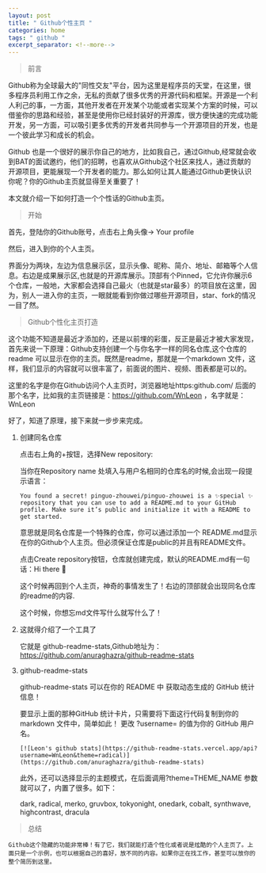 ```yaml
---
layout: post
title: " Github个性主页 "
categories: home
tags: " github "
excerpt_separator: <!--more-->
---
```


> 前言

  Github称为全球最大的"同性交友"平台，因为这里是程序员的天堂，在这里，很多程序员利用工作之余，无私的贡献了很多优秀的开源代码和框架。开源是一个利人利己的事，一方面，其他开发者在开发某个功能或者实现某个方案的时候，可以借鉴你的思路和经验，甚至是使用你已经封装好的开源库，很方便快速的完成功能开发，另一方面，可以吸引更多优秀的开发者共同参与一个开源项目的开发，也是一个彼此学习和成长的机会。

 
<!--more-->

  Github 也是一个很好的展示你自己的地方，比如我自己，通过Github,经常就会收到BAT的面试邀约，他们的招聘，也喜欢从Github这个社区来找人，通过贡献的开源项目，更能展现一个开发者的能力。那么如何让其人能通过Github更快认识你呢？你的Github主页就显得至关重要了！

  本文就介绍一下如何打造一个个性话的Github主页。

> 开始

首先，登陆你的Github账号，点击右上角头像-> Your profile

然后，进入到你的个人主页。

界面分为两块，左边为信息展示区，显示头像、昵称、简介、地址、邮箱等个人信息。右边是成果展示区,也就是的开源库展示。顶部有个Pinned，它允许你展示6个仓库，一般地，大家都会选择自己最火（也就是star最多）的项目放在这里，因为，别人一进入你的主页，一眼就能看到你做过哪些开源项目，star、fork的情况一目了然。

> Github个性化主页打造

这个功能不知道是最近才添加的，还是以前埋的彩蛋，反正是最近才被大家发现，首先来说一下原理：Github支持创建一个与你名字一样的同名仓库,这个仓库的readme 可以显示在你的主页。既然是readme，那就是一个markdown 文件，这样，我们显示的内容就可以很丰富了，前面说的图片、视频、图表都是可以的。

这里的名字是你在Github访问个人主页时，浏览器地址https:github.com/ 后面的那个名字，比如我的主页链接是：https://github.com/WnLeon ，名字就是：WnLeon

好了，知道了原理，接下来就一步步来完成。

1. 创建同名仓库

    点击右上角的+按钮，选择New repository:

    当你在Repository name 处填入与用户名相同的仓库名的时候,会出现一段提示语言：

    ```
    You found a secret! pinguo-zhouwei/pinguo-zhouwei is a ✨special ✨ repository that you can use to add a README.md to your GitHub profile. Make sure it’s public and initialize it with a README to get started.
    ```

    意思就是同名仓库是一个特殊的仓库，你可以通过添加一个 README.md显示在你的Github个人主页。但必须保证仓库是public的并且有README文件。

    点击Create repository按钮，仓库就创建完成，默认的README.md有一句话：Hi there 👋

    这个时候再回到个人主页，神奇的事情发生了！右边的顶部就会出现同名仓库的readme的内容.

    这个时候，你想忘md文件写什么就写什么了！

2. 这就得介绍了一个工具了

    它就是 github-readme-stats,Github地址为：https://github.com/anuraghazra/github-readme-stats

3. github-readme-stats

   github-readme-stats 可以在你的 README 中 获取动态生成的 GitHub 统计信息！

   要显示上面的那种GitHub 统计卡片，只需要将下面这行代码复制到你的 markdown 文件中，简单如此！ 更改 ?username= 的值为你的 GitHub 用户名。

   `
   [![Leon's github stats](https://github-readme-stats.vercel.app/api?username=WnLeon&theme=radical)](https://github.com/anuraghazra/github-readme-stats)
    `

    此外，还可以选择显示的主题模式，在后面调用?theme=THEME_NAME 参数就可以了，内置了很多。如下：

    dark, radical, merko, gruvbox, tokyonight, onedark, cobalt, synthwave, highcontrast, dracula

> 总结

    Github这个隐藏的功能非常棒！有了它，我们就能打造个性化或者说是炫酷的个人主页了。上面只是一个示例，也可以根据自己的喜好，放不同的内容。如果你正在找工作，甚至可以放你的整个简历到这里。